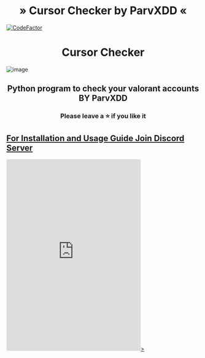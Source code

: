<h1 align="center">
  » Cursor Checker by ParvXDD «
</h1>

[![CodeFactor](https://www.codefactor.io/repository/github/lil-jaba/valchecker/badge/main)](https://www.codefactor.io/repository/github/lil-jaba/valchecker/overview/main)
<h1 align="center">
  Cursor Checker
</h1>

![image](https://github.com/LIL-JABA/valchecker/assets/149299708/c5a45c95-3ebb-491e-9051-890d7a9a9b30)

<h2 align="center">
  Python program to check your valorant accounts BY ParvXDD
</h2>

<h3 align="center">
Please leave a ⭐  if you like it
</h3>

## [For Installation and Usage Guide Join Discord Server](https://discord.gg/cursor)


<a href="https://discord.gg/cursor"><iframe src="https://discord.com/widget?id=1085497245471875092&theme=dark" width="350" height="500" allowtransparency="true" frameborder="0" sandbox="allow-popups allow-popups-to-escape-sandbox allow-same-origin allow-scripts"></iframe>></a>
